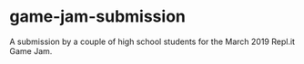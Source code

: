 # game-jam-submission
A submission by a couple of high school students for the March 2019 Repl.it Game Jam.
